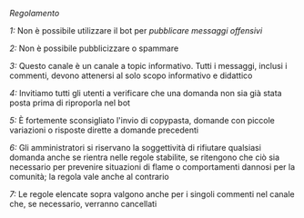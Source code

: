 *Regolamento*

*1:* Non è possibile utilizzare il bot per *pubblicare messaggi offensivi*

*2:* Non è possibile pubblicizzare o spammare

*3:* Questo canale è un canale a topic informativo\. Tutti i messaggi, inclusi i commenti, devono attenersi al solo scopo informativo e didattico

*4:* Invitiamo tutti gli utenti a verificare che una domanda non sia già stata posta prima di riproporla nel bot

*5:* È fortemente sconsigliato l'invio di copypasta, domande con piccole variazioni o risposte dirette a domande precedenti

*6:* Gli amministratori si riservano la soggettività di rifiutare qualsiasi domanda anche se rientra nelle regole stabilite, se ritengono che ciò sia necessario per prevenire situazioni di flame o comportamenti dannosi per la comunità; la regola vale anche al contrario

*7:* Le regole elencate sopra valgono anche per i singoli commenti nel canale che, se necessario, verranno cancellati
